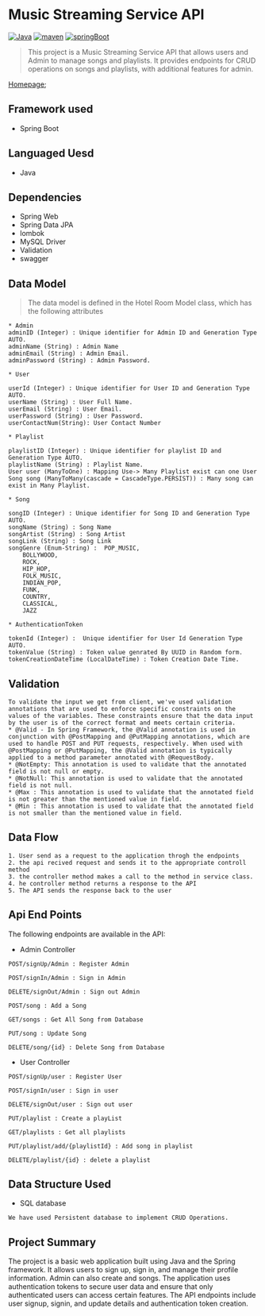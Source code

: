 # Music Streaming Service API
[![Java](https://img.shields.io/badge/Java>=8.0-blue.svg)](https://docs.spring.io/spring-boot/docs/0.5.0.M6/api/org/springframework/boot/SpringApplication.html)
[![maven](https://img.shields.io/badge/maven->=3.0.5-green.svg)](https://www.npmjs.com/package/npm/v/5.5.0)
[![springBoot](https://img.shields.io/badge/SpringBoot->=3.0.6-blue.svg)](https://nodejs.org/en/blog/release/v9.3.0)
>This project is a Music Streaming Service API that allows users and Admin to manage songs and playlists. It provides endpoints for CRUD operations on songs and playlists, with additional features for admin.

[Homepage]();

## Framework used
 * Spring Boot
## Languaged Uesd
 * Java
## Dependencies
 * Spring Web
 * Spring Data JPA
 * lombok
 * MySQL Driver
 * Validation
 * swagger

## Data Model
>The data model is defined in the Hotel Room Model class, which has the following attributes
```
* Admin
adminID (Integer) : Unique identifier for Admin ID and Generation Type AUTO.
adminName (String) : Admin Name
adminEmail (String) : Admin Email.
adminPassword (String) : Admin Password.

* User

userId (Integer) : Unique identifier for User ID and Generation Type AUTO.
userName (String) : User Full Name.
userEmail (String) : User Email.
userPassword (String) : User Password.
userContactNum(String): User Contact Number

* Playlist

playlistID (Integer) : Unique identifier for playlist ID and Generation Type AUTO.
playlistName (String) : Playlist Name.
User user (ManyToOne) : Mapping Use-> Many Playlist exist can one User
Song song (ManyToMany(cascade = CascadeType.PERSIST)) : Many song can exist in Many Playlist.

* Song

songID (Integer) : Unique identifier for Song ID and Generation Type AUTO.
songName (String) : Song Name
songArtist (String) : Song Artist
songLink (String) : Song Link
songGenre (Enum-String) :  POP_MUSIC,
    BOLLYWOOD,
    ROCK,
    HIP_HOP,
    FOLK_MUSIC,
    INDIAN_POP,
    FUNK,
    COUNTRY,
    CLASSICAL,
    JAZZ

* AuthenticationToken

tokenId (Integer) :  Unique identifier for User Id Generation Type AUTO.
tokenValue (String) : Token value genrated By UUID in Random form.
tokenCreationDateTime (LocalDateTime) : Token Creation Date Time.
```
## Validation
```
To validate the input we get from client, we've used validation annotations that are used to enforce specific constraints on the values of the variables. These constraints ensure that the data input by the user is of the correct format and meets certain criteria.
* @Valid - In Spring Framework, the @Valid annotation is used in conjunction with @PostMapping and @PutMapping annotations, which are used to handle POST and PUT requests, respectively. When used with @PostMapping or @PutMapping, the @Valid annotation is typically applied to a method parameter annotated with @RequestBody.
* @NotEmpty: This annotation is used to validate that the annotated field is not null or empty.
* @NotNull: This annotation is used to validate that the annotated field is not null.
* @Max : This annotation is used to validate that the annotated field is not greater than the mentioned value in field.
* @Min : This annotation is used to validate that the annotated field is not smaller than the mentioned value in field.
```
## Data Flow
```
1. User send as a request to the application throgh the endpoints
2. the api recived request and sends it to the appropriate controll method
3. the controller method makes a call to the method in service class.
4. he controller method returns a response to the API
5. The API sends the response back to the user
```
## Api End Points
The following endpoints are available in the API:
* Admin Controller
```
POST/signUp/Admin : Register Admin

POST/signIn/Admin : Sign in Admin

DELETE/signOut/Admin : Sign out Admin

POST/song : Add a Song

GET/songs : Get All Song from Database

PUT/song : Update Song

DELETE/song/{id} : Delete Song from Database
```
* User Controller
```
POST/signUp/user : Register User 

POST/signIn/user : Sign in user

DELETE/signOut/user : Sign out user

PUT/playlist : Create a playList

GET/playlists : Get all playlists

PUT/playlist/add/{playlistId} : Add song in playlist

DELETE/playlist/{id} : delete a playlist
```
## Data Structure Used
* SQL database
```
We have used Persistent database to implement CRUD Operations.
```

## Project Summary

The project is a basic web application built using Java and the Spring framework. It allows users to sign up, sign in, and manage their profile information. Admin can also create and songs. The application uses authentication tokens to secure user data and ensure that only authenticated users can access certain features. The API endpoints include user signup, signin, and update details and authentication token creation.
